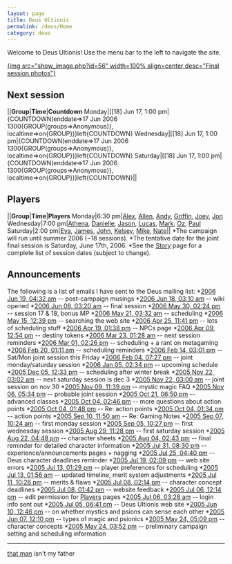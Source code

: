 ```yaml
---
layout: page
title: Deus Ultionis
permalink: /deus/Home
category: deus
---
```

Welcome to Deus Ultionis! Use the menu bar to the left to navigate the site.

[{img src=&quot;show_image.php?id=56&quot; width=100% align=center desc=&quot;Final session photos&quot;}](tiki-browse_gallery.php?galleryId=1)

## Next session
||__Group__|__Time__|__Countdown__
Monday|[[18] Jun 17, 1:00 pm|{COUNTDOWN(enddate=&gt;17 Jun 2006 1300{GROUP(groups=&gt;Anonymous)}, localtime=&gt;on{GROUP})}left{COUNTDOWN}
Wednesday|[[18] Jun 17, 1:00 pm|{COUNTDOWN(enddate=&gt;17 Jun 2006 1300{GROUP(groups=&gt;Anonymous)}, localtime=&gt;on{GROUP})}left{COUNTDOWN}
Saturday|[[18] Jun 17, 1:00 pm|{COUNTDOWN(enddate=&gt;17 Jun 2006 1300{GROUP(groups=&gt;Anonymous)}, localtime=&gt;on{GROUP})}left{COUNTDOWN}||

## Players
||__Group__|__Time__|__Players__
Monday|6:30 pm|[Alex](Playeralex), [Allen](Playerallen), [Andy](Playerandy), [Griffin](Playergriffin), [Joey](Playerjoey), [Jon](Playerjon)
Wednesday|7:00 pm|[Athena](Playerathena), [Danielle](Playerdanielle), [Jason](Playerjason), [Lucas](Playerlucas), [Mark](Playermark), [Oz](Playerozzyie), [Paul](Playerpaul)
Saturday|2:00 pm|[Eva](Playereva), [James](Playerjames), [John](Playerjohn), [Kelsey](Playerkelsey), [Mike](Playermike), [Nate](Playernate)||
*The campaign will run until summer 2006 (~18 sessions).
*The tentative date for the joint final session is Saturday, June 17th, 2006.
*See the [Story](Story) page for a complete list of session dates (subject to change).

## Announcements
The following is a list of emails I have sent to the Deus mailing list:
*[2006 Jun 19, 04:32 am](Email200606190432) -- post-campaign musings
*[2006 Jun 18, 03:10 am](Email200606180310) -- wiki opened
*[2006 Jun 08, 03:20 am](Email200606080320) -- final session
*[2006 May 30, 02:24 pm](Email200605301424) -- session 17 &amp; 18, bonus MP
*[2006 May 21, 03:32 am](Email200605210332) -- scheduling
*[2006 May 15, 12:39 pm](Email200605151239) -- searching the web site
*[2006 Apr 25, 11:41 pm](Email200604252341) -- lots of scheduling stuff
*[2006 Apr 19, 01:38 pm](Email200604191338) -- NPCs page
*[2006 Apr 09, 12:54 pm](Email200604091254) -- destiny tokens
*[2006 Mar 23, 01:28 am](Email200603230128) -- next session reminders
*[2006 Mar 01, 02:26 pm](Email200603011426) -- scheduling + a rant on metagaming
*[2006 Feb 20, 01:11 am](Email200602200111) -- scheduling reminders
*[2006 Feb 14, 03:01 pm](Email200602141501) -- Sat/Mon joint session this Friday
*[2006 Feb 04, 07:27 pm](Email200602041927) -- joint monday/saturday session
*[2006 Jan 05, 02:34 pm](Email200601051434) -- upcoming schedule
*[2005 Dec 05, 12:33 pm](Email200512051233) -- scheduling after winter break
*[2005 Nov 22, 03:02 am](Email200511220302) -- next saturday session is dec 3
*[2005 Nov 22, 03:00 am](Email200511220300) -- joint session on nov 30
*[2005 Nov 09, 11:39 pm](Email200511092339) -- mystic magic FAQ
*[2005 Nov 06, 05:34 pm](Email200511061734) -- probable joint session
*[2005 Oct 21, 06:50 pm](Email200510211850) -- advanced classes
*[2005 Oct 04, 02:46 pm](Email200510041446) -- more questions about action points
*[2005 Oct 04, 01:48 pm](Email200510041348) -- Re: action points
*[2005 Oct 04, 01:34 pm](Email200510041334) -- action points
*[2005 Sep 10, 11:50 am](Email200509101150) -- Re: Gaming Notes
*[2005 Sep 07, 10:24 am](Email200509071024) -- first monday session
*[2005 Sep 05, 10:27 pm](Email200509052227) -- first wednesday session
*[2005 Aug 29, 11:28 pm](Email200508292328) -- first saturday session
*[2005 Aug 22, 04:48 pm](Email200508221648) -- character sheets
*[2005 Aug 04, 02:43 pm](Email200508041443) -- final reminder for detailed character information
*[2005 Jul 31, 08:30 pm](Email200507312030) -- experience/announcements pages + nagging
*[2005 Jul 25, 04:40 pm](Email200507251640) -- Deus character deadlines reminder
*[2005 Jul 19, 02:09 pm](Email200507191409) -- web site errors
*[2005 Jul 13, 01:29 pm](Email200507131329) -- player preferences for scheduling
*[2005 Jul 13, 01:56 am](Email200507130156) -- updated timeline, merit system adjustments
*[2005 Jul 11, 10:26 pm](Email200507112226) -- merits &amp; flaws
*[2005 Jul 08, 02:14 pm](Email200507081414) -- character concept deadlines
*[2005 Jul 08, 01:42 pm](Email200507081342) -- website feedback
*[2005 Jul 06, 12:14 pm](Email200507061214) -- edit permission for [Players](Players) pages
*[2005 Jul 06, 03:28 am](Email200507060328) -- login info sent out
*[2005 Jul 05, 06:41 pm](Email200507051841) -- Deus Ultionis web site
*[2005 Jun 10, 12:46 pm](Email200506101246) -- on whether mystics and psions can sense each other
*[2005 Jun 07, 12:10 pm](Email200506071210) -- types of magic and psionics
*[2005 May 24, 05:09 pm](Email200505241709) -- character concepts
*[2005 May 24, 03:52 pm](Email200505241552) -- preliminary campaign setting and scheduling information

---
[that man](http://www.asofterworld.com/index.php?id=97) isn't my father
